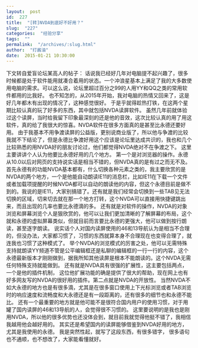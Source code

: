 ```yaml
---
layout:  post
id:  227
title:  "[转]NVDA到底好不好用？"
slug:  "227"
categories:  "经验分享"
tags:  ""
permalink:  "/archives/:slug.html"
author:  "打酱油"
date:  2015-01-21 10:30:00
---
```




下文转自爱盲论坛某高人的帖子：
          话说我已经好几年对电脑提不起兴趣了，很多时候都是处于软件能用就凑合着用的状态。一个冲浪星基本上满足了我的大多数使用电脑的需求。可以这么说，论坛里超过百分之99的人用YY和QQ之类的常用软件都用的比我好。
也不知怎的，从2015年开始，我对电脑的热情又回来了，这是好几年都木有出现的情况了，这种感觉很好。
于是乎就得趁热打铁，在这两个星期比较认真的玩了好多的东西，其中就包括NVDA读屏软件。
虽然几年前就体验过这个读屏，当时给我留下印象最深刻的还是他的音效，这次比较认真的用了用这软件，真的给了我很大的惊喜。NVDA软件在很多方面真的是甚至比永德还要好用。
由于我基本不用争渡读屏的公益版，更别说商业版了，所以他与争渡的比较我就不下结论了，但是永德比争渡好用这个应该是论坛里达成共识的，我也和几个比较熟悉的用NVDA好的朋友讨论过，他们都觉得NVDA绝对不在争渡之下。
这里主要讲讲个人认为他要比永德好用的几个地方。
第一个是对浏览器的操作。永德从10.0以后对网页的支持说实话是相当不错的，但NVDA真的是有过之而无不及。首先永德有的功能NVDA基本都有，什么切换各种元素之类的，我主要欣赏的是NVDA的两个地方，一个是他能自动朗读IE11的消息栏，比如IE11在下载一个文件或者加载项提醒的时候NVDA都可以自动的朗读他的内容，但这个永德目前是做不到的。我说的是IE11，大家别搞错了。还有就是我们经常会切换到一些TAB见无法切换的区域，切来切去就在那一个地方打转，这个NVDA可以直接用快捷键跳出来，而且出现的几率也要比永德滴的多。
  还有就是对软件的操作，NVDA的对象浏览和屏幕浏览个人是狠欣赏的，他可以让我们更加清晰的了解屏幕的布局，这个就和永德的虚拟屏幕类似，但就目前而言要比永德的更强大，他可以做到按行朗读，甚至逐字朗读。
说实话个人对国内读屏使用的46和13导航认为是相当不合理的，但没办法，大家都习惯了，习惯的东西就算本身不合理现在也变得合理了，就连我也习惯了这种模式了。
举个NVDA的浏览模式的厉害之处，他可以无需特殊支持就朗读YY频道不管是公平编辑框还是私聊的编辑框的一行一行的内容，这个永德最新版本才刚刚做到，据我所知其他读屏是根本不能朗读的。这个NVDA无需任何特殊支持就能做到。
  还有就是NVDA具有很强的扩展性，这主要包括两点，一个是他的插件机制， 这位他扩展功能的确是提供了很大的帮助，现在网上也有好多网友写的NVDA的很好用的插件。第二点就是NVDA的开放性。
当然NVDA不如大永德的地方也是有很多滴，尤其是在很多窗口使用上下光标浏览或者TAB浏览时的响应速度和流畅度和大永德还是有一段距离的，还有很多的细节也和永德不能比。
还有一个最重要的地方就是他可能不是很符合国内用户的使用习惯，对于用罐了国内读屏的46和13导航的人，会觉得很不习惯的。
这里要说明的是我也是刚用NVDA，所以他的很多优势也还没体会到，就目前我就觉得他挺不错了，我相信我越用他会越好用的。
其实还是希望国内的读屏能够借鉴到NVDA好用的地方，尤其是我使用的永德。
我是突然性起，就写了这段东西，有很多错字， 很多语句也不通顺，也不想改了，大家能看懂就好。